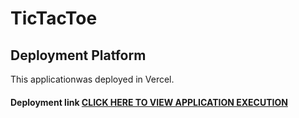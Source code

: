 # TicTacToe

## Deployment Platform
This applicationwas deployed in Vercel.

#### Deployment link [CLICK HERE TO VIEW APPLICATION EXECUTION](https://tic-tac-toe-rho-kohl.vercel.app/)

